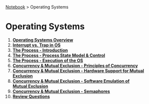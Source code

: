 <a href="../">Notebook</a> > Operating Systems

# Operating Systems



1. **<a href="./operating-systems-overview">Operating Systems Overview</a>**
1. **<a href="./interrupt-vs-trap-in-os">Interrupt vs. Trap in OS</a>**
1. **<a href="./the-process-introduction">The Process - Introduction</a>**
1. **<a href="./the-process-process-state-models-and-control">The Process - Process State Model & Control</a>**
1. **<a href="./the-process-execution-of-the-os">The Process - Execution of the OS</a>**
1. **<a href="./concurrency-and-mutual-exclusion-principles-of-concurrency">Concurrency & Mutual Exclusion - Principles of Concurrency</a>**
1. **<a href="./concurrency-and-mutual-exclusion-hardware-support-for-mutual-exclusion">Concurrency & Mutual Exclusion - Hardware Support for Mutual Exclusion</a>**
1. **<a href="./concurrency-and-mutual-exclusion-software-emulation-of-mutual-exclusion">Concurrency & Mutual Exclusion - Software Emulation of Mutual Exclusion</a>**
1. **<a href="./concurrency-and-mutual-exclusion-semaphores">Concurrency & Mutual Exclusion - Semaphores</a>**
1. **<a href="./review-questions">Review Questions</a>**

